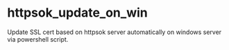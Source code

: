 # httpsok_update_on_win
Update SSL cert based on httpsok server automatically on windows server via powershell script.
